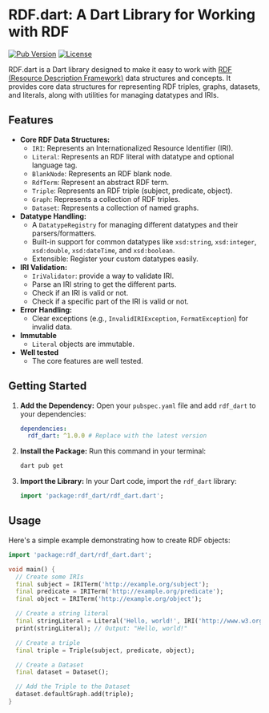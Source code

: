 # RDF.dart: A Dart Library for Working with RDF

[![Pub Version](https://img.shields.io/pub/v/rdf_dart)](https://pub.dev/packages/rdf_dart)
[![License](https://img.shields.io/badge/License-MIT-blue.svg)](https://opensource.org/licenses/MIT)

RDF.dart is a Dart library designed to make it easy to work with [RDF (Resource Description Framework)](https://www.w3.org/RDF/) data structures and concepts. It provides core data structures for representing RDF triples, graphs, datasets, and literals, along with utilities for managing datatypes and IRIs.

## Features

*   **Core RDF Data Structures:**
    *   `IRI`: Represents an Internationalized Resource Identifier (IRI).
    *   `Literal`: Represents an RDF literal with datatype and optional language tag.
    *   `BlankNode`: Represents an RDF blank node.
    *   `RdfTerm`:  Represent an abstract RDF term.
    *   `Triple`: Represents an RDF triple (subject, predicate, object).
    *   `Graph`: Represents a collection of RDF triples.
    *   `Dataset`: Represents a collection of named graphs.
*   **Datatype Handling:**
    *   A `DatatypeRegistry` for managing different datatypes and their parsers/formatters.
    *   Built-in support for common datatypes like `xsd:string`, `xsd:integer`, `xsd:double`, `xsd:dateTime`, and `xsd:boolean`.
    *   Extensible: Register your custom datatypes easily.
*   **IRI Validation:**
    * `IriValidator`: provide a way to validate IRI.
    * Parse an IRI string to get the different parts.
    * Check if an IRI is valid or not.
    * Check if a specific part of the IRI is valid or not.
*   **Error Handling:**
    *   Clear exceptions (e.g., `InvalidIRIException`, `FormatException`) for invalid data.
*  **Immutable**
    *  `Literal` objects are immutable.
* **Well tested**
    * The core features are well tested.

## Getting Started

1.  **Add the Dependency:**
    Open your `pubspec.yaml` file and add `rdf_dart` to your dependencies:

    ```yaml
    dependencies:
      rdf_dart: ^1.0.0 # Replace with the latest version
    ```

2.  **Install the Package:**
    Run this command in your terminal:

    ```bash
    dart pub get
    ```

3.  **Import the Library:**
    In your Dart code, import the `rdf_dart` library:

    ```dart
    import 'package:rdf_dart/rdf_dart.dart';
    ```

## Usage

Here's a simple example demonstrating how to create RDF objects:

```dart
import 'package:rdf_dart/rdf_dart.dart';

void main() {
  // Create some IRIs
  final subject = IRITerm('http://example.org/subject');
  final predicate = IRITerm('http://example.org/predicate');
  final object = IRITerm('http://example.org/object');

  // Create a string literal
  final stringLiteral = Literal('Hello, world!', IRI('http://www.w3.org/2001/XMLSchema#string'));
  print(stringLiteral); // Output: "Hello, world!"

  // Create a triple
  final triple = Triple(subject, predicate, object);

  // Create a Dataset
  final dataset = Dataset();

  // Add the Triple to the Dataset
  dataset.defaultGraph.add(triple);
}
```